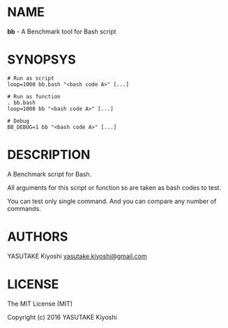 # NAME

**bb** - A Benchmark tool for Bash script

# SYNOPSYS

    # Run as script
    loop=1000 bb.bash "<bash code A>" [...]

    # Run as function
    . bb.bash
    loop=1000 bb "<bash code A>" [...]

    # Debug
    BB_DEBUG=1 bb "<bash code A>" [...]

# DESCRIPTION

A Benchmark script for Bash.

All arguments for this script or function `bb` are taken as bash codes to test.

You can test only single command.
And you can compare any number of commands.

# AUTHORS

YASUTAKE Kiyoshi <yasutake.kiyoshi@gmail.com>

# LICENSE

The MIT License (MIT)

Copyright (c) 2016 YASUTAKE Kiyoshi
